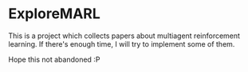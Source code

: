 # ExploreMARL

This is a project which collects papers about multiagent reinforcement learning.
If there's enough time, I will try to implement some of them. 

Hope this not abandoned :P
